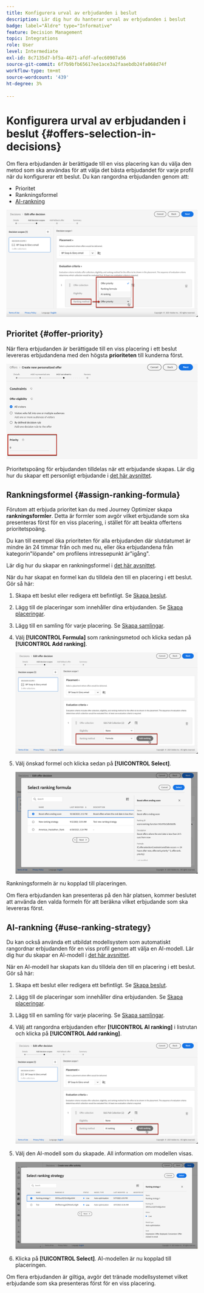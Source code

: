 ```yaml
---
title: Konfigurera urval av erbjudanden i beslut
description: Lär dig hur du hanterar urval av erbjudanden i beslut
badge: label="Äldre" type="Informative"
feature: Decision Management
topic: Integrations
role: User
level: Intermediate
exl-id: 8c7135d7-bf5a-4671-afdf-afec60907a56
source-git-commit: 6f7b9bfb65617ee1ace3a2faaebdb24fa068d74f
workflow-type: tm+mt
source-wordcount: '439'
ht-degree: 3%

---
```


# Konfigurera urval av erbjudanden i beslut {#offers-selection-in-decisions}

Om flera erbjudanden är berättigade till en viss placering kan du välja den metod som ska användas för att välja det bästa erbjudandet för varje profil när du konfigurerar ett beslut. Du kan rangordna erbjudanden genom att:

* Prioritet
* Rankningsformel
* [AI-rankning](#use-ranking-strategy)

![](../assets/offer-rank-by.png)

## Prioritet {#offer-priority}

När flera erbjudanden är berättigade till en viss placering i ett beslut levereras erbjudandena med den högsta **prioriteten** till kunderna först.

![](../assets/offer-priority.png)

Prioritetspoäng för erbjudanden tilldelas när ett erbjudande skapas. Lär dig hur du skapar ett personligt erbjudande i [det här avsnittet](../offer-library/creating-personalized-offers.md).

## Rankningsformel {#assign-ranking-formula}

Förutom att erbjuda prioritet kan du med Journey Optimizer skapa **rankningsformler**. Detta är formler som avgör vilket erbjudande som ska presenteras först för en viss placering, i stället för att beakta offertens prioritetspoäng.

Du kan till exempel öka prioriteten för alla erbjudanden där slutdatumet är mindre än 24 timmar från och med nu, eller öka erbjudandena från kategorin&quot;löpande&quot; om profilens intressepunkt är&quot;igång&quot;.

Lär dig hur du skapar en rankningsformel i [det här avsnittet](../ranking/create-ranking-formulas.md).

När du har skapat en formel kan du tilldela den till en placering i ett beslut. Gör så här:

1. Skapa ett beslut eller redigera ett befintligt. Se [Skapa beslut](../offer-activities/create-offer-activities.md).

1. Lägg till de placeringar som innehåller dina erbjudanden. Se [Skapa placeringar](../offer-library/creating-placements.md).

1. Lägg till en samling för varje placering. Se [Skapa samlingar](../offer-library/creating-collections.md).

1. Välj **[!UICONTROL Formula]** som rankningsmetod och klicka sedan på **[!UICONTROL Add ranking]**.

   ![](../assets/offer-activity-ranking.png)

1. Välj önskad formel och klicka sedan på **[!UICONTROL Select]**.

   ![](../assets/ranking-selection.png)

Rankningsformeln är nu kopplad till placeringen.

Om flera erbjudanden kan presenteras på den här platsen, kommer beslutet att använda den valda formeln för att beräkna vilket erbjudande som ska levereras först.

## AI-rankning {#use-ranking-strategy}

<!--If you are an [Adobe Experience Platform](https://experienceleague.adobe.com/docs/experience-platform/landing/home.html?lang=sv-SE){target="_blank"} user leveraging the **Offer Decisioning** application service,-->

Du kan också använda ett utbildat modellsystem som automatiskt rangordnar erbjudanden för en viss profil genom att välja en AI-modell. Lär dig hur du skapar en AI-modell i [det här avsnittet](../ranking/create-ranking-strategies.md).

När en AI-modell har skapats kan du tilldela den till en placering i ett beslut. Gör så här:

1. Skapa ett beslut eller redigera ett befintligt. Se [Skapa beslut](../offer-activities/create-offer-activities.md).

1. Lägg till de placeringar som innehåller dina erbjudanden. Se [Skapa placeringar](../offer-library/creating-placements.md).

1. Lägg till en samling för varje placering. Se [Skapa samlingar](../offer-library/creating-collections.md).

1. Välj att rangordna erbjudanden efter **[!UICONTROL AI ranking]** i listrutan och klicka på **[!UICONTROL Add ranking]**.

   ![](../assets/ranking-selection-ai-ranking.png)

1. Välj den AI-modell som du skapade. All information om modellen visas.

   ![](../assets/ranking-selection-ai-ranking-selected.png)

1. Klicka på **[!UICONTROL Select]**. AI-modellen är nu kopplad till placeringen.

Om flera erbjudanden är giltiga, avgör det tränade modellsystemet vilket erbjudande som ska presenteras först för en viss placering.

